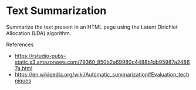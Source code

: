 # Text Summarization

Summarize the text present in an HTML page using the Latent Dirichlet Allocation (LDA) algorithm.

References
* https://rstudio-pubs-static.s3.amazonaws.com/79360_850b2a69980c4488b1db95987a24867a.html
* https://en.wikipedia.org/wiki/Automatic_summarization#Evaluation_techniques

